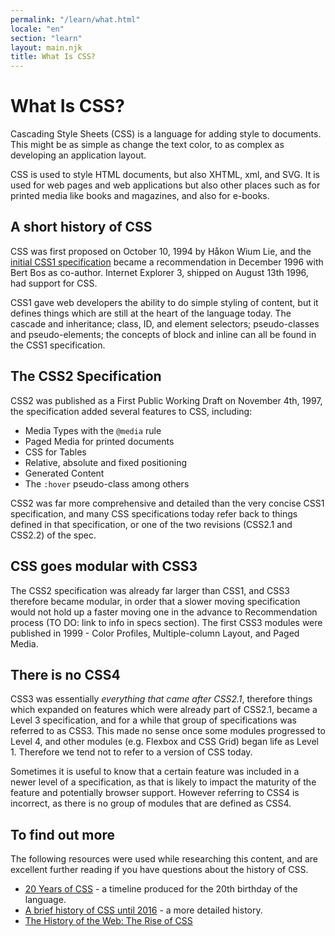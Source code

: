 ```yaml
---
permalink: "/learn/what.html"
locale: "en"
section: "learn"
layout: main.njk
title: What Is CSS?
---
```


# What Is CSS?

Cascading Style Sheets (CSS) is a language for adding style to documents. This might be as simple as change the text color, to as complex as developing an application layout.

CSS is used to style HTML documents, but also XHTML, xml, and SVG. It is used for web pages and web applications but also other places such as for printed media like books and magazines, and also for e-books.

## A short history of CSS

CSS was first proposed on October 10, 1994 by Håkon Wium Lie, and the [initial CSS1 specification](https://www.w3.org/TR/1999/REC-CSS1-19990111) became a recommendation in December 1996 with Bert Bos as co-author. Internet Explorer 3, shipped on August 13th 1996, had support for CSS.

CSS1 gave web developers the ability to do simple styling of content, but it defines things which are still at the heart of the language today. The cascade and inheritance; class, ID, and element selectors; pseudo-classes and pseudo-elements; the concepts of block and inline can all be found in the CSS1 specification.

## The CSS2 Specification

CSS2 was published as a First Public Working Draft on November 4th, 1997, the specification added several features to CSS, including:

- Media Types with the `@media` rule
- Paged Media for printed documents
- CSS for Tables
- Relative, absolute and fixed positioning
- Generated Content
- The `:hover` pseudo-class among others

CSS2 was far more comprehensive and detailed than the very concise CSS1 specification, and many CSS specifications today refer back to things defined in that specification, or one of the two revisions (CSS2.1 and CSS2.2) of the spec.

## CSS goes modular with CSS3

The CSS2 specification was already far larger than CSS1, and CSS3 therefore became modular, in order that a slower moving specification would not hold up a faster moving one in the advance to Recommendation process (TO DO: link to info in specs section). The first CSS3 modules were published in 1999 - Color Profiles, Multiple-column Layout, and Paged Media.

## There is no CSS4

CSS3 was essentially _everything that came after CSS2.1_, therefore things which expanded on features which were already part of CSS2.1, became a Level 3 specification, and for a while that group of specifications was referred to as CSS3. This made no sense once some modules progressed to Level 4, and other modules (e.g. Flexbox and CSS Grid) began life as Level 1. Therefore we tend not to refer to a version of CSS today.

Sometimes it is useful to know that a certain feature was included in a newer level of a specification, as that is likely to impact the maturity of the feature and potentially browser support. However referring to CSS4 is incorrect, as there is no group of modules that are defined as CSS4.

## To find out more

The following resources were used while researching this content, and are excellent further reading if you have questions about the history of CSS.

- [20 Years of CSS](https://www.w3.org/Style/CSS20/) - a timeline produced for the 20th birthday of the language.
- [A brief history of CSS until 2016](https://www.w3.org/Style/CSS20/history.html) - a more detailed history.
- [The History of the Web: The Rise of CSS](https://thehistoryoftheweb.com/the-rise-of-css/)
